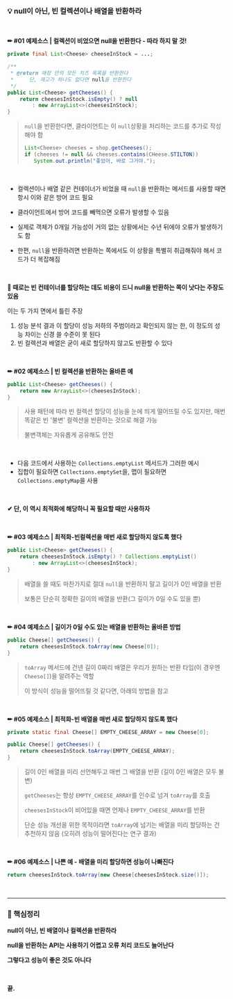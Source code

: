 ### 💡 null이 아닌, 빈 컬렉션이나 배열을 반환하라

<br>

**✏ #01 예제소스 | 컬렉션이 비었으면 null을 반환한다 - 따라 하지 말 것!**

```java
private final List<Cheese> cheeseInStock = ...;

/**
 * @return 매장 안의 모든 치즈 목록을 반환한다
 *     단, 재고가 하나도 없다면 null을 반환한다
 */
public List<Cheese> getCheeses() {
    return cheesesInStock.isEmpty() ? null
        : new ArrayList<>(cheesesInStock);
}
```

>`null`을 반환한다면, 클라이언트는 이 `null`상황을 처리하는 코드를 추가로 작성해야 함
>
>```java
>List<Cheese> cheeses = shop.getCheeses();
>if (cheeses != null && cheeses.contains(CHeese.STILTON))
>    System.out.println("좋았어, 바로 그거야.");
>```

<br>

- 컬렉션이나 배열 같은 컨테이너가 비었을 때 `null`을 반환하는 메서드를 사용할 때면 항시 이와 같은 방어 코드 필요

- 클라이언트에서 방어 코드를 빼먹으면 오류가 발생할 수 있음

- 실제로 객체가 0개일 가능성이 거의 없는 상황에서는 수년 뒤에야 오류가 발생하기도 함

- 한편, `null`을 반환하려면 반환하는 쪽에서도 이 상황을 특별히 취급해줘야 해서 코드가 더 복잡해짐

<br>

**🔎 때로는 빈 컨테이너를 할당하는 데도 비용이 드니 null을 반환하는 쪽이 낫다는 주장도 있음**

이는 두 가지 면에서 틀린 주장

1. 성능 분석 결과 이 할당이 성능 저하의 주범이라고 확인되지 않는 한, 이 정도의 성능 차이는 신경 쓸 수준이 못 된다
2. 빈 컬렉션과 배열은 굳이 새로 할당하지 않고도 반환할 수 있다

<br>

**✏ #02 예제소스 | 빈 컬렉션을 반환하는 올바른 예**

```java
public List<Cheese> getCheeses() {
    return new ArrayList<>(cheesesInStock);
}
```

>사용 패턴에 따라 빈 컬렉션 할당이 성능을 눈에 띄게 떨어뜨릴 수도 있지만, 매번 똑같은 빈 '불변' 컬렉션을 반환하는 것으로 해결 가능
>
>불변객체는 자유롭게 공유해도 안전

<br>

- 다음 코드에서 사용하는 `Collections.emptyList` 메서드가 그러한 예시
- 집합이 필요하면 `Collections.emptySet`을, 맵이 필요하면 `Collections.emptyMap`을 사용 

<br>

**✔ 단, 이 역시 최적화에 해당하니 꼭 필요할 때만 사용하자**

<br>

**✏ #03 예제소스 | 최적화-빈컬렉션을 매번 새로 할당하지 않도록 했다**

```java
public List<Cheese> getCheeses() {
    return cheesesInStock.isEmpty() ? Collections.emptyList()
        : new ArrayList<>(cheesesInStock);
}
```

> 배열을 쓸 때도 마찬가지로 절대 `null`을 반환하지 말고 길이가 0인 배열을 반환
>
> 보통은 단순히 정확한 길이의 배열을 반환(그 길이가 0일 수도 있을 뿐)

<br>

**✏ #04 예제소스 | 길이가 0일 수도 있는 배열을 반환하는 올바른 방법**

```java
public Cheese[] getCheeses() {
	return cheesesInStock.toArray(new Cheese[0]);
}
```

> `toArray` 메서드에 건넨 길이 0짜리 배열은 우리가 원하는 반환 타입(이 경우엔 `Cheese[]`)을 알려주는 역할
>
> 이 방식이 성능을 떨어뜨릴 것 같다면, 아래의 방법을 참고

<br>

**✏ #05 예제소스 | 최적화-빈 배열을 매번 새로 할당하지 않도록 했다**

```java
private static final Cheese[] EMPTY_CHEESE_ARRAY = new Cheese[0];

public Cheese[] getCheeses() {
	return cheesesInStock.toArray(EMPTY_CHEESE_ARRAY);
}
```

>길이 0인  배열을 미리 선언해두고 매번 그 배열을 반환 (길이 0인 배열은 모두 불변)
>
>`getCheeses`는 항상 `EMPTY_CHEESE_ARRAY`를 인수로 넘겨 `toArray`를 호출
>
>`cheesesInStock`이 비어있을 때면 언제나 `EMPTY_CHEESE_ARRAY`를 반환
>
>단순 성능 개선을 위한 목적이라면 `toArray`에 넘기는 배열을 미리 할당하는 건 추천하지 않음 (오히려 성능이 떨어진다는 연구 결과)

<br>

**✏ #06 예제소스 | 나쁜 예 - 배열을 미리 할당하면 성능이 나빠진다**

```java
return cheesesInStock.toArray(new Cheese[cheesesInStock.size()]);
```

<br>

---

### 📌 핵심정리

**null이 아닌, 빈 배열이나 컬렉션을 반환하라**

**null을 반환하는 API는 사용하기 어렵고 오류 처리 코드도 늘어난다**

**그렇다고 성능이 좋은 것도 아니다**

<br>

**끝.**
